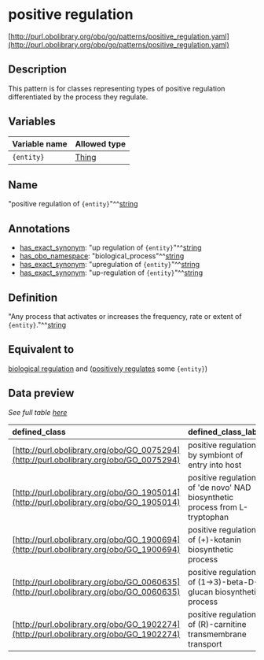 # positive regulation

[http://purl.obolibrary.org/obo/go/patterns/positive_regulation.yaml](http://purl.obolibrary.org/obo/go/patterns/positive_regulation.yaml)

## Description

This pattern is for classes representing types of positive regulation differentiated by the process they regulate.




## Variables

| Variable name | Allowed type |
|:--------------|:-------------|
| `{entity}` | [Thing](http://www.w3.org/2002/07/owl#Thing) |

## Name

"positive regulation of `{entity}`"^^[string](http://www.w3.org/2001/XMLSchema#string)

## Annotations

- [has_exact_synonym](http://www.geneontology.org/formats/oboInOwl#hasExactSynonym): "up regulation of `{entity}`"^^[string](http://www.w3.org/2001/XMLSchema#string)
- [has_obo_namespace](http://www.geneontology.org/formats/oboInOwl#hasOBONamespace): "biological_process"^^[string](http://www.w3.org/2001/XMLSchema#string)
- [has_exact_synonym](http://www.geneontology.org/formats/oboInOwl#hasExactSynonym): "upregulation of `{entity}`"^^[string](http://www.w3.org/2001/XMLSchema#string)
- [has_exact_synonym](http://www.geneontology.org/formats/oboInOwl#hasExactSynonym): "up-regulation of `{entity}`"^^[string](http://www.w3.org/2001/XMLSchema#string)

## Definition

"Any process that activates or increases the frequency, rate or extent of `{entity}`."^^[string](http://www.w3.org/2001/XMLSchema#string)

## Equivalent to

[biological regulation](http://purl.obolibrary.org/obo/GO_0065007)  and ([positively regulates](http://purl.obolibrary.org/obo/RO_0002213) some `{entity}`)







## Data preview

*See full table [here](https://github.com/geneontology/go-ontology/tree/master/src/design_patterns/positive_regulation.tsv)*

| defined_class | defined_class_label | entity | entity_label |
|:--|:--|:--|:--|
| [http://purl.obolibrary.org/obo/GO_0075294](http://purl.obolibrary.org/obo/GO_0075294) | positive regulation by symbiont of entry into host | [http://purl.obolibrary.org/obo/GO_0044409](http://purl.obolibrary.org/obo/GO_0044409) | symbiont entry into host |
| [http://purl.obolibrary.org/obo/GO_1905014](http://purl.obolibrary.org/obo/GO_1905014) | positive regulation of 'de novo' NAD biosynthetic process from L-tryptophan | [http://purl.obolibrary.org/obo/GO_0034354](http://purl.obolibrary.org/obo/GO_0034354) | 'de novo' NAD+ biosynthetic process from L-tryptophan |
| [http://purl.obolibrary.org/obo/GO_1900694](http://purl.obolibrary.org/obo/GO_1900694) | positive regulation of (+)-kotanin biosynthetic process | [http://purl.obolibrary.org/obo/GO_1900596](http://purl.obolibrary.org/obo/GO_1900596) | (+)-kotanin biosynthetic process |
| [http://purl.obolibrary.org/obo/GO_0060635](http://purl.obolibrary.org/obo/GO_0060635) | positive regulation of (1->3)-beta-D-glucan biosynthetic process | [http://purl.obolibrary.org/obo/GO_0006075](http://purl.obolibrary.org/obo/GO_0006075) | (1->3)-beta-D-glucan biosynthetic process |
| [http://purl.obolibrary.org/obo/GO_1902274](http://purl.obolibrary.org/obo/GO_1902274) | positive regulation of (R)-carnitine transmembrane transport | [http://purl.obolibrary.org/obo/GO_1902270](http://purl.obolibrary.org/obo/GO_1902270) | (R)-carnitine transmembrane transport |

